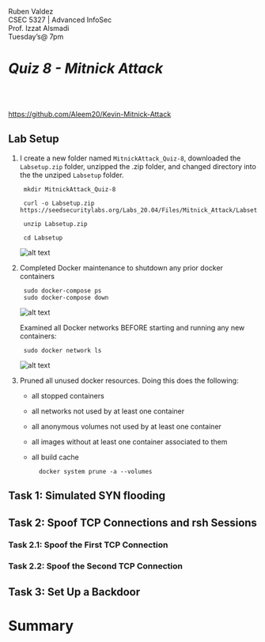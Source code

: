 Ruben Valdez <br> 
CSEC 5327 | Advanced InfoSec  <br> 
Prof. Izzat Alsmadi  <br> 
Tuesday’s@ 7pm  <br> 

# ***Quiz 8 - Mitnick Attack***

<br><br>



https://github.com/Aleem20/Kevin-Mitnick-Attack


## Lab Setup

1. I create a new folder named `MitnickAttack_Quiz-8`, downloaded the `Labsetup.zip` folder, unzipped the .zip folder, and changed directory into the the unziped `Labsetup` folder.

        mkdir MitnickAttack_Quiz-8

        curl -o Labsetup.zip https://seedsecuritylabs.org/Labs_20.04/Files/Mitnick_Attack/Labsetup.zip
        
        unzip Labsetup.zip
        
        cd Labsetup

    ![alt text](<Screenshot 2024-11-06 at 1.41.30 PM.png>)


2. Completed Docker maintenance to shutdown any prior docker containers

        sudo docker-compose ps
        sudo docker-compose down

    ![alt text](<Screenshot 2024-11-06 at 2.04.50 PM.png>)

    
    Examined all Docker networks BEFORE starting and running any new containers:

        sudo docker network ls

    ![alt text](<Screenshot 2024-11-06 at 2.08.33 PM.png>)


3. Pruned all unused docker resources.  Doing this does the following:

    - all stopped containers
    - all networks not used by at least one container
    - all anonymous volumes not used by at least one container
    - all images without at least one container associated to them
    - all build cache


            docker system prune -a --volumes





## Task 1: Simulated SYN flooding



## Task 2: Spoof TCP Connections and rsh Sessions



### Task 2.1: Spoof the First TCP Connection



### Task 2.2: Spoof the Second TCP Connection



## Task 3: Set Up a Backdoor



# Summary


